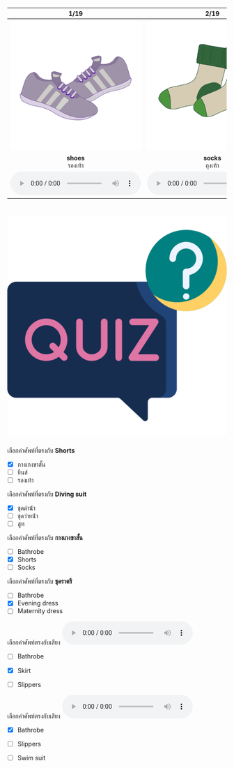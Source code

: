 <div class="carrousel">


|1/19|2/19|3/19|4/19|5/19|6/19|7/19|8/19|9/19|10/19|11/19|12/19|13/19|14/19|15/19|16/19|17/19|18/19|19/19|
| :----: | :----: | :----: | :----: | :----: | :----: | :----: | :----: | :----: | :----: | :----: | :----: | :----: | :----: | :----: | :----: | :----: | :----: | :----: |
|![](/media/img/clothes__shoes.svg)|![](/media/img/clothes__socks.svg)|![](/media/img/clothes__belt.svg)|![](/media/img/clothes__skirt.svg)|![](/media/img/clothes__shorts.svg)|![](/media/img/clothes__maternity&#x20;dress.svg)|![](/media/img/clothes__pyjamas.svg)|![](/media/img/clothes__slippers.svg)|![](/media/img/clothes__leggings.svg)|![](/media/img/clothes__bathrobe.svg)|![](/media/img/clothes__swim&#x20;suit.svg)|![](/media/img/clothes__jean.svg)|![](/media/img/clothes__boots.svg)|![](/media/img/clothes__underwear.svg)|![](/media/img/clothes__dress.svg)|![](/media/img/clothes__evening&#x20;dress.svg)|![](/media/img/clothes__diving&#x20;suit.svg)|![](/media/img/clothes__raincoat.svg)|![](/media/img/clothes__suit.svg)|
|**shoes**<br>รองเท้า|**socks**<br>ถุงเท้า|**belt**<br>เข็มขัด|**skirt**<br>กระโปรง|**shorts**<br>กางเกงขาสั้น|**maternity dress**<br>ชุดคลุมท้อง|**pyjamas**<br>ชุดนอน|**slippers**<br>รองเท้าแตะ|**leggings**<br>กางเกงเลกกิ้ง|**bathrobe**<br>เสื้อคลุมอาบน้ํา|**swim suit**<br>ชุดว่ายน้ํา|**jean**<br>ยีนส์|**boots**<br>รองเท้าบูท|**underwear**<br>ชุดชั้นใน|**dress**<br>ชุดกระโปรง|**evening dress**<br>ชุดราตรี|**diving suit**<br>ชุดดําน้ํา|**raincoat**<br>เสื้อกันฝน|**suit**<br>สูท|
|![](/media/audio/shoes.mp3)|![](/media/audio/socks.mp3)|![](/media/audio/belt.mp3)|![](/media/audio/skirt.mp3)|![](/media/audio/shorts.mp3)|![](/media/audio/maternity&#x20;dress.mp3)|![](/media/audio/pyjamas.mp3)|![](/media/audio/slippers.mp3)|![](/media/audio/leggings.mp3)|![](/media/audio/bathrobe.mp3)|![](/media/audio/swim&#x20;suit.mp3)|![](/media/audio/jean.mp3)|![](/media/audio/boots.mp3)|![](/media/audio/underwear.mp3)|![](/media/audio/dress.mp3)|![](/media/audio/evening&#x20;dress.mp3)|![](/media/audio/diving&#x20;suit.mp3)|![](/media/audio/raincoat.mp3)|![](/media/audio/suit.mp3)|

</div>



# ![icon](/media/icons/quiz.svg) 


 เลือกคำศัพท์ที่ตรงกับ **Shorts**
 - [x] กางเกงขาสั้น
 - [ ] ยีนส์
 - [ ] รองเท้า

 เลือกคำศัพท์ที่ตรงกับ **Diving suit**
 - [x] ชุดดําน้ํา
 - [ ] ชุดว่ายน้ํา
 - [ ] สูท

 เลือกคำศัพท์ที่ตรงกับ **กางเกงขาสั้น**
 - [ ] Bathrobe
 - [x] Shorts
 - [ ] Socks

 เลือกคำศัพท์ที่ตรงกับ **ชุดราตรี**
 - [ ] Bathrobe
 - [x] Evening dress
 - [ ] Maternity dress

เลือกคำศัพท์ตรงกับเสียง ![](/media/audio/skirt.mp3) 
 - [ ] Bathrobe
 - [x] Skirt
 - [ ] Slippers


เลือกคำศัพท์ตรงกับเสียง ![](/media/audio/bathrobe.mp3) 
 - [x] Bathrobe
 - [ ] Slippers
 - [ ] Swim suit

